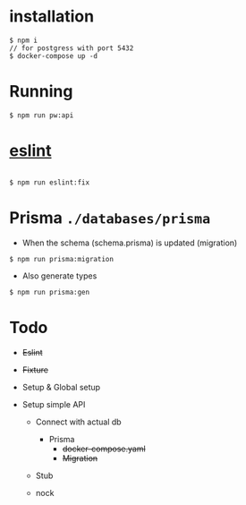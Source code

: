 # installation

```
$ npm i
// for postgress with port 5432
$ docker-compose up -d
```

# Running

```
$ npm run pw:api

```

# [eslint](https://www.npmjs.com/package/eslint-plugin-playwright)

```

$ npm run eslint:fix
```

# Prisma `./databases/prisma`

- When the schema (schema.prisma) is updated (migration)

```
$ npm run prisma:migration
```

- Also generate types

```
$ npm run prisma:gen
```

# Todo

- ~~Eslint~~
- ~~Fixture~~
- Setup & Global setup
- Setup simple API

  - Connect with actual db

    - Prisma
      - ~~docker-compose.yaml~~
      - ~~Migration~~

  - Stub
  - nock
